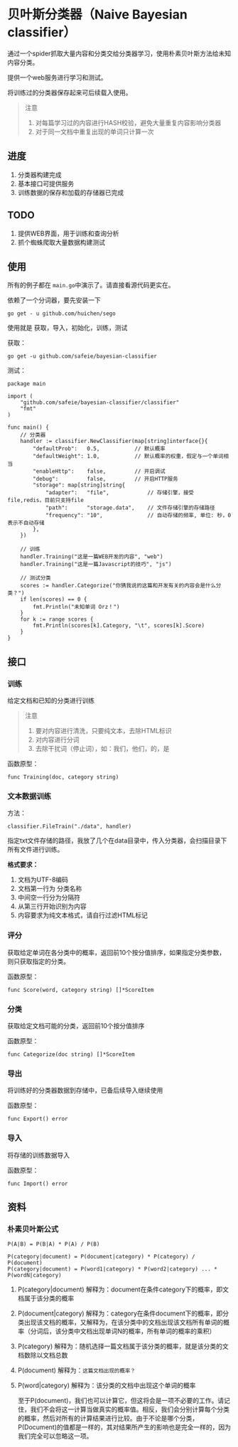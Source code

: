 # 贝叶斯分类器（Naive Bayesian classifier）

通过一个spider抓取大量内容和分类交给分类器学习，使用朴素贝叶斯方法给未知内容分类。

提供一个web服务进行学习和测试。

将训练过的分类器保存起来可后续载入使用。

> 注意
> 
> 1. 对每篇学习过的内容进行HASH校验，避免大量重复内容影响分类器
> 2. 对于同一文档中重复出现的单词只计算一次

## 进度

1. 分类器构建完成
2. 基本接口可提供服务
3. 训练数据的保存和加载的存储器已完成

## TODO

1. 提供WEB界面，用于训练和查询分析
2. 抓个蜘蛛爬取大量数据构建测试

## 使用

所有的例子都在 ``main.go``中演示了。请直接看源代码更实在。

依赖了一个分词器，要先安装一下

```
go get - u github.com/huichen/sego
```

使用就是 获取，导入，初始化，训练，测试

获取：

```
go get -u github.com/safeie/bayesian-classifier
```

测试：

```
package main

import (
	"github.com/safeie/bayesian-classifier/classifier"
	"fmt"
)

func main() {
	// 分类器
	handler := classifier.NewClassifier(map[string]interface{}{
		"defaultProb":   0.5,			// 默认概率
		"defaultWeight": 1.0,			// 默认概率的权重，假定与一个单词相当
		"enableHttp":    false,			// 开启调试
		"debug":         false,			// 开启HTTP服务
		"storage": map[string]string{
			"adapter":   "file",			// 存储引擎，接受 file,redis，目前只支持file
			"path":      "storage.data",	// 文件存储引擎的存储路径
			"frequency": "10",				// 自动存储的频率, 单位: 秒，0 表示不自动存储
		},
	})

	// 训练
	handler.Training("这是一篇WEB开发的内容", "web")
	handler.Training("这是一篇Javascript的技巧", "js")

	// 测试分类
	scores := handler.Categorize("你猜我说的这篇和开发有关的内容会是什么分类？")
	if len(scores) == 0 {
		fmt.Println("未知单词 Orz！")
	}
	for k := range scores {
		fmt.Println(scores[k].Category, "\t", scores[k].Score)
	}
}
```

## 接口

### 训练

给定文档和已知的分类进行训练

> 注意
>
> 1. 要对内容进行清洗，只要纯文本，去除HTML标识
> 2. 对内容进行分词
> 3. 去除干扰词（停止词），如：我们，他们，的，是


函数原型：

```
func Training(doc, category string) 
```

### 文本数据训练

方法：

```
classifier.FileTrain("./data", handler)
```

指定txt文件存储的路径，我放了几个在data目录中，传入分类器，会扫描目录下所有文件进行训练。

**格式要求：**

1. 文档为UTF-8编码
2. 文档第一行为 分类名称
3. 中间空一行分为分隔符
4. 从第三行开始识别为内容
5. 内容要求为纯文本格式，请自行过滤HTML标记


### 评分

获取给定单词在各分类中的概率，返回前10个按分值排序，如果指定分类参数，则只获取指定的分类。

函数原型：

```
func Score(word, category string) []*ScoreItem
```

### 分类

获取给定文档可能的分类，返回前10个按分值排序

函数原型：

```
func Categorize(doc string) []*ScoreItem
```

### 导出

将训练好的分类器数据到存储中，已备后续导入继续使用

函数原型：

```
func Export() error
```

### 导入

将存储的训练数据导入

函数原型：

```
func Import() error
```

## 资料

### 朴素贝叶斯公式

```
P(A|B) = P(B|A) * P(A) / P(B)

P(category|document) = P(document|category) * P(category) / P(document)
P(category|document) = P(word1|category) * P(word2|category) ... * P(wordN|category)

```

1. P(category|document) 解释为：document在条件category下的概率，即文档属于该分类的概率
2. P(document|category) 解释为：category在条件document下的概率，即分类出现该文档的概率，又解释为，在该分类中的文档出现该文档所有单词的概率（分词后，该分类中文档出现单词N的概率，所有单词的概率的乘积）
3. P(category) 解释为：随机选择一篇文档属于该分类的概率，就是该分类的文档数除以文档总数
4. P(document) 解释为：``这篇文档出现的概率？``
5. P(word|category) 解释为：该分类的文档中出现这个单词的概率

    至于P(document)，我们也可以计算它，但这将会是一项不必要的工作。请记住，我们不会将这一计算当做真实的概率值。相反，我们会分别计算每个分类的概率，然后对所有的计算结果进行比较。由于不论是哪个分类，P(Document)的值都是一样的，其对结果所产生的影响也是完全一样的，因为我们完全可以忽略这一项。

